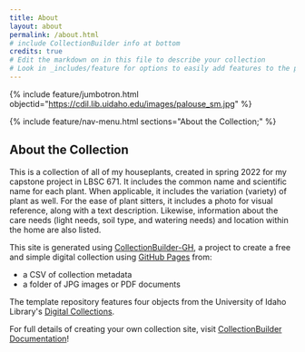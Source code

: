 ```yaml
---
title: About
layout: about
permalink: /about.html
# include CollectionBuilder info at bottom
credits: true
# Edit the markdown on in this file to describe your collection
# Look in _includes/feature for options to easily add features to the page
---
```


{% include feature/jumbotron.html objectid="https://cdil.lib.uidaho.edu/images/palouse_sm.jpg" %}

{% include feature/nav-menu.html sections="About the Collection;" %}

## About the Collection

This is a collection of all of my houseplants, created in spring 2022 for my capstone project in LBSC 671. It includes the common name and scientific name for each plant. When applicable, it includes the variation (variety) of plant as well. For the ease of plant sitters, it includes a photo for visual reference, along with a text description. Likewise, information about the care needs (light needs, soil type, and watering needs) and location within the home are also listed.

This site is generated using [CollectionBuilder-GH](https://collectionbuilding.github.io/gh/), a project to create a free and simple digital collection using [GitHub Pages](https://pages.github.com/) from: 

- a CSV of collection metadata
- a folder of JPG images or PDF documents

The template repository features four objects from the University of Idaho Library's [Digital Collections](https://www.lib.uidaho.edu/digital). 

For full details of creating your own collection site, visit [CollectionBuilder Documentation](https://collectionbuilder.github.io/cb-docs/)!


